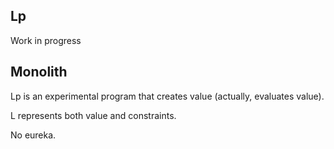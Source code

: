 ## Lp
Work in progress



## Monolith

Lp is an experimental program that creates value (actually, evaluates value).

L represents both value and constraints.

No eureka.

